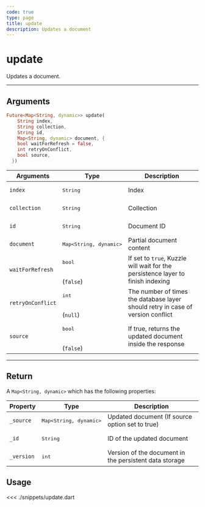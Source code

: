 ```yaml
---
code: true
type: page
title: update
description: Updates a document
---
```


# update

Updates a document.

---

## Arguments
 
```dart
Future<Map<String, dynamic>> update(
    String index,
    String collection,
    String id,
    Map<String, dynamic> document, {
    bool waitForRefresh = false,
    int retryOnConflict,
    bool source,
  })
```

| Arguments          | Type                                         | Description                       |
| ------------------ | -------------------------------------------- | --------------------------------- |
| `index`            | <pre>String</pre>                            | Index                             |
| `collection`       | <pre>String</pre>                            | Collection                        |
| `id        `       | <pre>String</pre>                            | Document ID                        |
| `document`         | <pre>Map<String, dynamic></pre> | Partial document content |
| `waitForRefresh`   | <pre>bool</pre><br>(`false`)                           | If set to `true`, Kuzzle will wait for the persistence layer to finish indexing|
| `retryOnConflict`  | <pre>int</pre><br>(`null`)                           | The number of times the database layer should retry in case of version conflict |
| `source`           | <pre>bool</pre><br>(`false`)                           | If true, returns the updated document inside the response |


---

## Return

A `Map<String, dynamic>` which has the following properties:

| Property     | Type                         | Description                                                    |
|------------- |----------------------------- |--------------------------------------------------------------- |
| `_source`    | <pre>Map<String, dynamic></pre> | Updated document (If source option set to true)                |
| `_id`        | <pre>String</pre>            | ID of the updated document                                     |
| `_version`   | <pre>int</pre>           | Version of the document in the persistent data storage         |

## Usage

<<< ./snippets/update.dart

